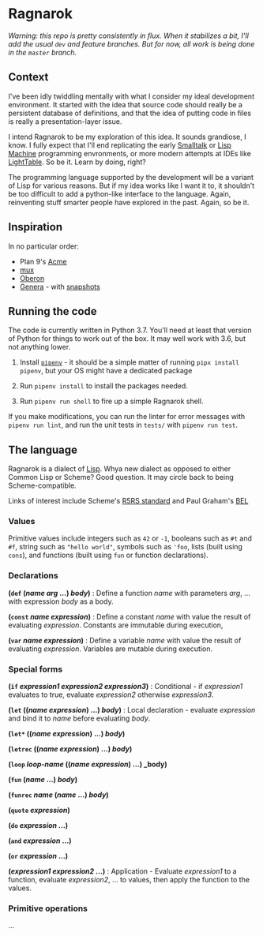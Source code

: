 # Ragnarok

_Warning: this repo is pretty consistently in flux. When it stabilizes
a bit, I'll add the usual `dev` and feature branches. But for now, all
work is being done in the `master` branch._ 

## Context

I've been idly twiddling mentally with what I consider my ideal
development environment. It started with the idea that source code
should really be a persistent database of definitions, and that the
idea of putting code in files is really a presentation-layer issue. 

I intend Ragnarok to be my exploration of this idea. It sounds
grandiose, I know. I fully expect that I'll end replicating the early
[Smalltalk](https://en.wikipedia.org/wiki/Smalltalk) or [Lisp
Machine](https://en.wikipedia.org/wiki/Genera_(operating_system))
programming envronments, or more modern attempts at IDEs like
[LightTable](http://lighttable.com/). So be it. Learn by doing, right?

The programming language supported by the development will be a
variant of Lisp for various reasons. But if my idea works like I want
it to, it shouldn't be too difficult to add a python-like interface to
the language. Again, reinventing stuff smarter people have explored in
the past. Again, so be it.

## Inspiration

In no particular order:

- Plan 9's [Acme](http://doc.cat-v.org/plan_9/4th_edition/papers/acme/)
- [mux](http://doc.cat-v.org/bell_labs/transparent_wsys/transparent_wsys.pdf)
- [Oberon](https://people.inf.ethz.ch/wirth/ProjectOberon/UsingOberon.pdf)
- [Genera](https://en.wikipedia.org/wiki/Genera_(operating_system)) - with [snapshots](https://www.ifis.uni-luebeck.de/~moeller/symbolics-info/development-environment/index.html)



## Running the code

The code is currently written in Python 3.7. You'll need at least that
version of Python for things to work out of the box. It may well work
with 3.6, but not anything lower.

1. Install [`pipenv`](https://github.com/pypa/pipenv) - it should be a simple matter of running `pipx install pipenv`, but your OS might have a dedicated package

2. Run `pipenv install` to install the packages needed.

3. Run `pipenv run shell` to fire up a simple Ragnarok shell.

If you make modifications, you can run the linter for error messages
with `pipenv run lint`, and run the unit tests in `tests/` with
`pipenv run test`.


## The language

Ragnarok is a dialect of [Lisp](https://en.wikipedia.org/wiki/Lisp_(programming_language)). Whya new dialect as opposed to either Common Lisp or Scheme? Good question. It may circle back to being Scheme-compatible.

Links of interest include Scheme's [R5RS standard](https://schemers.org/Documents/Standards/R5RS/r5rs.pdf) and Paul Graham's [BEL](http://paulgraham.com/bel.html)


### Values

Primitive values include integers such as `42` or `-1`, booleans such as `#t` and `#f`, string such as `"hello world"`, symbols such as `'foo`, lists (built using `cons`), and functions (built using `fun` or function declarations).


### Declarations

**(`def` (_name_ _arg_ ...) _body_)** : Define a function _name_ with parameters _arg_, ... with expression _body_ as a body.

**(`const` _name_ _expression_)** : Define a constant _name_ with value the result of evaluating _expression_. Constants are immutable during execution,

**(`var` _name_ _expression_)** : Define a variable _name_ with value the result of evaluating _expression_. Variables are mutable during execution. 



### Special forms

**(`if` _expression1_ _expression2_ _expression3_)** : Conditional - if _expression1_ evaluates to true, evaluate _expression2_ otherwise _expression3_.

**(`let` ((_name_ _expression_) ...) _body_)** : Local declaration - evaluate _expression_ and bind it to _name_ before evaluating _body_.

**(`let*` ((_name_ _expression_) ...) _body_)**

**(`letrec` ((_name_ _expression_) ...) _body_)**

**(`loop` _loop-name_ ((_name_ _expression_) ...) _body)**

**(`fun` (_name_ ...) _body_)**

**(`funrec` _name_ (_name_ ...) _body_)**

**(`quote` _expression_)**

**(`do` _expression_ ...)**

**(`and` _expression_ ...)**

**(`or` _expression_ ...)**

**(_expression1_ _expression2_ ...)** : Application - Evaluate _expression1_ to a function, evaluate _expression2_, ... to values, then apply the function to the values.


### Primitive operations

...
